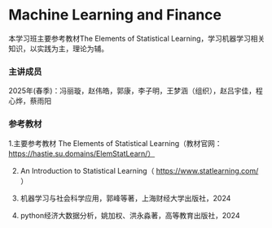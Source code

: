 # Machine Learning and Finance

本学习班主要参考教材The Elements of Statistical Learning，学习机器学习相关知识，以实践为主，理论为辅。

### 主讲成员

2025年(春季)：冯丽璇，赵伟皓，郭康，李子明，王梦涵（组织），赵吕宇佳，程心烨，蔡雨阳

### 参考教材

1.主要参考教材 The Elements of Statistical Learning（教材官网：https://hastie.su.domains/ElemStatLearn/）

2. An Introduction to Statistical Learning（ https://www.statlearning.com/ ）

3. 机器学习与社会科学应用，郭峰等著，上海财经大学出版社，2024

4. python经济大数据分析，姚加权、洪永淼著，高等教育出版社，2024
